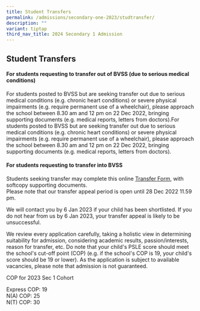 ```yaml
---
title: Student Transfers
permalink: /admissions/secondary-one-2023/studtransfer/
description: ""
variant: tiptap
third_nav_title: 2024 Secondary 1 Admission
---
```

## Student Transfers

#### For students requesting to transfer out of BVSS (due to serious medical conditions)

For students posted to BVSS but are seeking transfer out due to serious medical conditions (e.g. chronic heart conditions) or severe physical impairments (e.g. require permanent use of a wheelchair), please approach the school between 8.30 am and 12 pm on 22 Dec 2022, bringing supporting documents (e.g. medical reports, letters from doctors).For students posted to BVSS but are seeking transfer out due to serious medical conditions (e.g. chronic heart conditions) or severe physical impairments (e.g. require permanent use of a wheelchair), please approach the school between 8.30 am and 12 pm on 22 Dec 2022, bringing supporting documents (e.g. medical reports, letters from doctors).

#### For students requesting to transfer into BVSS

Students seeking transfer may complete this online&nbsp;[Transfer Form](https://form.gov.sg/633397664d988800120474a4), with softcopy supporting documents.  
Please note that our transfer appeal period is open until 28 Dec 2022 11.59 pm.&nbsp;

We will contact you by 6 Jan 2023 if your child has been shortlisted. If you do not hear from us by 6 Jan 2023, your transfer appeal is likely to be unsuccessful.  
  
We review every application carefully, taking a holistic view in determining suitability for admission, considering academic results, passion/interests, reason for transfer, etc. Do note that your child's PSLE score should meet the school's cut-off point (COP) (e.g. if the school's COP is 19, your child's score should be 19 or lower). As the application is subject to available vacancies, please note that admission is not guaranteed.

COP for 2023 Sec 1 Cohort  
  
Express COP: 19 <br>
N(A) COP: 25 <br>
N(T) COP: 30
